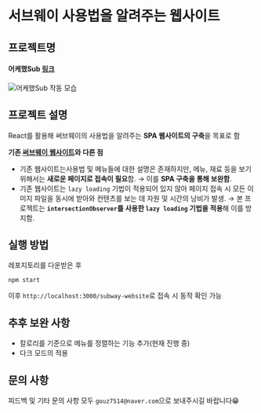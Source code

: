 # 서브웨이 사용법을 알려주는 웹사이트

## 프로젝트명
#### 어케했Sub [링크](https://gouz7514.github.io/subway-website/)<br>
![어케했Sub 작동 모습](https://user-images.githubusercontent.com/41367134/108964451-d4252500-76be-11eb-80b2-00051a3f587c.gif)

## 프로젝트 설명
React를 활용해 써브웨이의 사용법을 알려주는 **SPA 웹사이트의 구축**을 목표로 함<br>

**기존 [써브웨이 웹사이트](https://www.subway.co.kr/utilizationSubway#none)와 다른 점**
- 기존 웹사이트는사용법 및 메뉴들에 대한 설명은 존재하지만, 메뉴, 재료 등을 보기 위해서는 **새로운 페이지로 접속이 필요**함. → 이를 **SPA 구축을 통해 보완함**.
- 기존 웹사이트는 `lazy loading` 기법이 적용되어 있지 않아 페이지 접속 시 모든 이미지 파일을 동시에 받아와 컨텐츠를 보는 데 자원 및 시간의 낭비가 발생. → 본 프로젝트는 **`intersectionObserver`를 사용한 `lazy loading` 기법을 적용**해 이를 방지함.

## 실행 방법
레포지토리를 다운받은 후
```
npm start
```
이후 `http://localhost:3000/subway-website`로 접속 시 동작 확인 가능

## 추후 보완 사항
- 칼로리를 기준으로 메뉴를 정렬하는 기능 추가(현재 진행 중)
- 다크 모드의 적용

## 문의 사항
피드백 및 기타 문의 사항 모두 `gouz7514@naver.com`으로 보내주시길 바랍니다😁